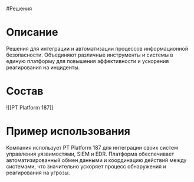 #Решения 

# Описание

Решения для интеграции и автоматизации процессов информационной безопасности. Объединяют различные инструменты и системы в единую платформу для повышения эффективности и ускорения реагирования на инциденты.

# Cостав
![[PT Platform 187]]
# Пример использования

Компания использует PT Platform 187 для интеграции своих систем управления уязвимостями, SIEM и EDR. Платформа обеспечивает автоматизированный обмен данными и координацию действий между системами, что значительно ускоряет процесс обнаружения и реагирования на угрозы.


